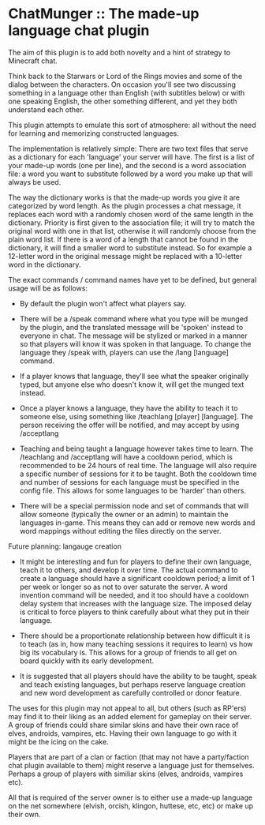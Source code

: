 # ChatMunger :: The made-up language chat plugin

The aim of this plugin is to add both novelty and a hint of strategy to Minecraft chat.

Think back to the Starwars or Lord of the Rings movies and some of the dialog between the characters.  On occasion you'll see two discussing something in a language other than English (with subtitles below) or with one speaking English, the other something different, and yet they both understand each other.

This plugin attempts to emulate this sort of atmosphere: all without the need for learning and memorizing constructed languages.

The implementation is relatively simple: There are two text files that serve as a dictionary for each 'language' your server will have.  The first is a list of your made-up words (one per line), and the second is a word association file: a word you want to substitute followed by a word you make up that will always be used.

The way the dictionary works is that the made-up words you give it are categorized by word length.  As the plugin processes a chat message, it replaces each word with a randomly chosen word of the same length in the dictionary.  Priority is first given to the association file; it will try to match the original word with one in that list, otherwise it will randomly choose from the plain word list.  If there is a word of a length that cannot be found in the dictionary, it will find a smaller word to substitute instead.  So for example a 12-letter word in the original message might be replaced with a 10-letter word in the dictionary.

The exact commands / command names have yet to be defined, but general usage will be as follows:

* By default the plugin won't affect what players say.

* There will be a /speak command where what you type will be munged by the plugin, and the translated message will be 'spoken' instead to everyone in chat.  The message will be stylized or marked in a manner so that players will know it was spoken in that language.  To change the language they /speak with, players can use the /lang [language] command.

* If a player knows that language, they'll see what the speaker originally typed, but anyone else who doesn't know it, will get the munged text instead.

* Once a player knows a language, they have the ability to teach it to someone else, using something like /teachlang [player] [language]. The person receiving the offer will be notified, and may accept by using /acceptlang

* Teaching and being taught a language however takes time to learn.  The /teachlang and /acceptlang will have a cooldown period, which is recommended to be 24 hours of real time.  The language will also require a specific number of sessions for it to be taught.  Both the cooldown time and number of sessions for each language must be specified in the config file.  This allows for some languages to be 'harder' than others.

* There will be a special permission node and set of commands that will allow someone (typically the owner or an admin) to maintain the languages in-game.  This means they can add or remove new words and word mappings without editing the files directly on the server.

Future planning: langauge creation

* It might be interesting and fun for players to define their own language, teach it to others, and develop it over time.  The actual command to create a language should have a significant cooldown period; a limit of 1 per week or longer so as not to over saturate the server.   A word invention command will be needed, and it too should have a cooldown delay system that increases with the language size.  The imposed delay is critical to force players to think carefully about what they put in their language.

* There should be a proportionate relationship between how difficult it is to teach (as in, how many teaching sessions it requires to learn) vs how big its vocabulary is.  This allows for a group of friends to all get on board quickly with its early development.

* It is suggested that all players should have the ability to be taught, speak and teach existing languages, but perhaps reserve language creation and new word development as carefully controlled or donor feature.



The uses for this plugin may not appeal to all, but others (such as RP'ers) may find it to their liking as an added element for gameplay on their server.  A group of friends could share similar skins and have their own race of elves, androids, vampires, etc.  Having their own language to go with it might be the icing on the cake.

Players that are part of a clan or faction (that may not have a party/faction chat plugin available to them) might reserve a language just for themselves.  Perhaps a group of players with similiar skins (elves, androids, vampires etc).

All that is required of the server owner is to either use a made-up language on the net somewhere (elvish, orcish, klingon, huttese, etc, etc) or make up their own.

